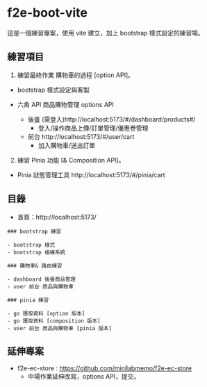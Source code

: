 # f2e-boot-vite

這是一個練習專案，使用 vite 建立，加上 bootstrap 樣式設定的練習場。

## 練習項目

1. 練習最終作業 購物車的過程 [option API]。

- bootstrap 樣式設定與客製

- 六角 API 商品購物管理 options API
  - 後臺 (需登入)http://localhost:5173/#/dashboard/products#/
    - 登入/操作商品上傳/訂單管理/優惠卷管理
  - 前台 http://localhost:5173/#/user/cart
    - 加入購物車/送出訂單

2. 練習 Pinia 功能 [& Composition API]。

- Pinia 狀態管理工具 http://localhost:5173/#/pinia/cart

## 目錄

- 首頁：http://localhost:5173/

```
### bootstrap 練習

- bootstrap 樣式
- bootstrap 格線系統

### 購物車& 路由練習

- dashboard 後臺商品管理
- user 前台 商品與購物車

### pinia 練習

- go 獲取資料 [option 版本]
- go 獲取資料 [composition 版本]
- user 前台 商品與購物車 [pinia 版本]
```

## 延伸專案

- f2e-ec-store : https://github.com/minilabmemo/f2e-ec-store
  - 中場作業延伸改寫，options API，提交。
